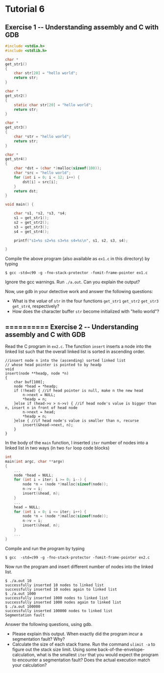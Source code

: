 Tutorial 6
==========
Exercise 1 -- Understanding assembly and C with GDB
-----
```c
#include <stdio.h>
#include <stdlib.h>

char *
get_str1()
{
	char str[20] = "hello world";
	return str;
}

char *
get_str2()
{
	static char str[20] = "hello world";
	return str;
}

char *
get_str3()
{
	char *str = "hello world";
	return str;
}

char *
get_str4()
{
	char *dst = (char *)malloc(sizeof(100));
	char *src = "hello world";
	for (int i = 0; i < 12; i++) {
		dst[i] = src[i];
	}
	return dst;
}

void main() {

	char *s1, *s2, *s3, *s4;
	s1 = get_str1();
	s2 = get_str2();
	s3 = get_str3();
	s4 = get_str4();

	printf("s1=%s s2=%s s3=%s s4=%s\n", s1, s2, s3, s4);

}

```

Compile the above program (also available as `ex1.c` in this directory) by typing 
```
$ gcc -std=c99 -g -fno-stack-protector -fomit-frame-pointer ex1.c
```
Ignore the gcc warnings.  Run `./a.out`. Can you explain the output?

Now, use gdb in your detective work and answer the following questions:
- What is the _value_ of `str` in the four functions `get_str1` `get_str2` `get_str3` `get_str4`, respectively?
- How does the character buffer `str` become initialized with "hello world"? 

==========
Exercise 2 -- Understanding assembly and C with GDB
-----

Read the C program in `ex2.c`.  The function `insert` inserts a node into the linked list such that 
the overall linked list is sorted in ascending order.
```
//insert node n into the (ascending) sorted linked list 
// whose head pointer is pointed to by headp
void
insert(node **headp, node *n)
{
	char buf[100];
	node *head = *headp;
	if (!head) { //if head pointer is null, make n the new head
		n->next = NULL;
		*headp = n;
	}else if (head->v > n->v) { //if head node's value is bigger than n, insert n in front of head node
		n->next = head;
		*headp = n;
	}else { //if head node's value is smaller than n, recurse
		insert(&head->next, n);
	}
}
```

In the body of the `main` function, I inserted `iter` number of nodes into a linked list in two ways (in 
two `for` loop code blocks)

```c
int 
main(int argc, char **argv)
{
	...
	node *head = NULL;
	for (int i = iter; i >= 0; i--) {
		node *n = (node *)malloc(sizeof(node));
		n->v = i;
		insert(&head, n);
	}
	...
	head = NULL;
	for (int i = 0; i <= iter; i++) {
		node *n = (node *)malloc(sizeof(node));
		n->v = i;
		insert(&head, n);
	}
	...
}
```

Compile and run the program by typing 
```
$ gcc  -std=c99 -g -fno-stack-protector -fomit-frame-pointer ex2.c
```
Now run the program and insert different number of nodes into the linked list.
```
$ ./a.out 10
successfully inserted 10 nodes to linked list
successfully inserted 10 nodes again to linked list
$ ./a.out 1000
successfully inserted 1000 nodes to linked list
successfully inserted 1000 nodes again to linked list
$ ./a.out 100000
successfully inserted 100000 nodes to linked list
Segmentation fault

```

Answer the following questions, using gdb.
- Please explain this output.  When exactly did the program incur a segmentation fault? Why?
- Calculate the size of each stack frame. Run the command `ulimit -a` to figure out the stack size limit. Using some back-of-the-envelope-calculation, what is the smallest `iter` that you would expect the program to encounter a segmentation fault?  Does the actual execution match your calculation?

